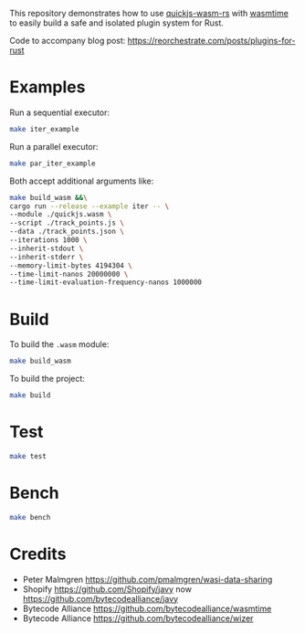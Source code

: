 This repository demonstrates how to use [quickjs-wasm-rs](https://github.com/bytecodealliance/javy/tree/main/crates/quickjs-wasm-rs) with [wasmtime](https://github.com/bytecodealliance/wasmtime) to easily build a safe and isolated plugin system for Rust.

Code to accompany blog post: https://reorchestrate.com/posts/plugins-for-rust

# Examples

Run a sequential executor:

```bash
make iter_example
```

Run a parallel executor:

```bash
make par_iter_example
```

Both accept additional arguments like:

```bash
make build_wasm &&\
cargo run --release --example iter -- \
--module ./quickjs.wasm \
--script ./track_points.js \
--data ./track_points.json \
--iterations 1000 \
--inherit-stdout \
--inherit-stderr \
--memory-limit-bytes 4194304 \
--time-limit-nanos 20000000 \
--time-limit-evaluation-frequency-nanos 1000000
```

# Build

To build the `.wasm` module:

```bash
make build_wasm
```

To build the project:

```bash
make build
```

# Test

```bash
make test
```

# Bench

```bash
make bench
```

# Credits

- Peter Malmgren https://github.com/pmalmgren/wasi-data-sharing
- Shopify https://github.com/Shopify/javy now https://github.com/bytecodealliance/javy
- Bytecode Alliance https://github.com/bytecodealliance/wasmtime
- Bytecode Alliance https://github.com/bytecodealliance/wizer
